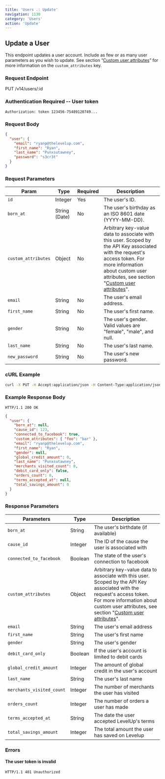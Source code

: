 ```yaml
---
title: 'Users .: Update'
navigation: 1130
category: 'Users'
action: 'Update'
---
```

Update a User
---

This endpoint updates a user account. Include as few or as many user parameters as you wish to update.
See section “[Custom user attributes](/api-reference/v14/users-custom-attributes/)” for more information on the
`custom_attributes` key.

### Request Endpoint

<div class="http-request">
  <span class="http-verb">PUT</span> /v14/users/:id
</div>

### Authentication Required -- User token

```
Authorization: token 123456-75489120749...
```

### Request Body

```json
{
  "user": {
    "email": "ryanp@thelevelup.com",
    "first_name": "Ryan",
    "last_name": "Punxsutawney",
    "password": "s3cr3t"
  }
}
```

### Request Parameters

| Param               | Type          | Required | Description                                                                                                                                                                                                                                      |
|---------------------|---------------|----------|--------------------------------------------------------------------------------------------------------------------------------------------------------------------------------------------------------------------------------------------------|
| `id`                | Integer       | Yes      | The user's ID.                                                                                                                                                                                                                                   |
| `born_at`           | String (Date) | No       | The user's birthday as an ISO 8601 date (YYYY-MM-DD).                                                                                                                                                                                            |
| `custom_attributes` | Object        | No       | Arbitrary key-value data to associate with this user. Scoped by the API Key associated with the request's access token. For more information about custom user attributes, see section "[Custom user attributes](/api-reference/v14/users-custom-attributes/)". |
| `email`             | String        | No       | The user's email address.                                                                                                                                                                                                                        |
| `first_name`        | String        | No       | The user's first name.                                                                                                                                                                                                                           |
| `gender`            | String        | No       | The user's gender. Valid values are "female", "male", and null.                                                                                                                                                                                  |
| `last_name`         | String        | No       | The user's last name.                                                                                                                                                                                                                            |
| `new_password`      | String        | No       | The user's new password.                                                                                                                                                                                                                         |

### cURL Example

```bash
curl -X PUT -H Accept:application/json -H Content-Type:application/json -H Authorization:"token 123456-75489120749..." -d '{ "user": { "last_name": "Foo" } }' https://api.thelevelup.com/v14/users/123456
```

### Example Response Body

`HTTP/1.1 200 OK`

```json
{
  "user": {
    "born_at": null,
    "cause_id": 123,
    "connected_to_facebook": true,
    "custom_attributes": { "foo": "bar" },
    "email": "ryanp@thelevelup.com",
    "first_name": "Ryan",
    "gender": null,
    "global_credit_amount": 0,
    "last_name": "Punxsutawney",
    "merchants_visited_count": 0,
    "debit_card_only": false,
    "orders_count": 0,
    "terms_accepted_at": null,
    "total_savings_amount": 0
  }
}
```

### Response Parameters

| Parameters                | Type    | Description                                       |
|---------------------------|---------|---------------------------------------------------|
| `born_at`                 | String  | The user's birthdate (if available)               |
| `cause_id`                | Integer | The ID of the cause the user is associated with   |
| `connected_to_facebook`   | Boolean | The state of the user's connection to facebook    |
| `custom_attributes`       | Object  | Arbitrary key-value data to associate with this user. Scoped by the API Key associated with the request's access token. For more information about custom user attributes, see section "[Custom user attributes](/api-reference/v14/users-custom-attributes/)". |
| `email`                   | String  | The user's email address                          |
| `first_name`              | String  | The user's first name                             |
| `gender`                  | String  | The user's gender                                 |
| `debit_card_only`         | Boolean | If the user's account is limited to debit cards   |
| `global_credit_amount`    | Integer | The amount of global credit in the user's account |
| `last_name`               | String  | The user's last name                              |
| `merchants_visited_count` | Integer | The number of merchants the user has visited      |
| `orders_count`            | Integer | The number of orders a user has made              |
| `terms_accepted_at`       | String  | The date the user accepted LevelUp's terms        |
| `total_savings_amount`    | Integer | The total amount the user has saved on Levelup    |

### Errors

#### The user token is invalid

`HTTP/1.1 401 Unauthorized`

